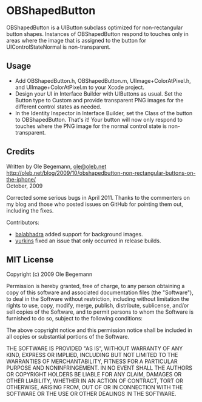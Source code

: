 OBShapedButton
==============

OBShapedButton is a UIButton subclass optimized for non-rectangular button shapes.
Instances of OBShapedButton respond to touches only in areas where the image that is
assigned to the button for UIControlStateNormal is non-transparent.

 
Usage
-----

* Add OBShapedButton.h, OBShapedButton.m, UIImage+ColorAtPixel.h, and UIImage+ColorAtPixel.m
  to your Xcode project.
* Design your UI in Interface Builder with UIButtons as usual. Set the Button type to Custom
  and provide transparent PNG images for the different control states as needed.
* In the Identity Inspector in Interface Builder, set the Class of the button to OBShapedButton.
  That's it! Your button will now only respond to touches where the PNG image for the normal
  control state is non-transparent.


Credits
-------
Written by Ole Begemann, ole@oleb.net  
http://oleb.net/blog/2009/10/obshapedbutton-non-rectangular-buttons-on-the-iphone/  
October, 2009

Corrected some serious bugs in April 2011. Thanks to the commenters on my blog and those who 
posted issues on GitHub for pointing them out, including the fixes.

Contributors:

* [balabhadra](https://github.com/balabhadra) added support for background images.
* [yurkins](https://github.com/yurkins) fixed an issue that only occurred in release builds.


MIT License
-----------
Copyright (c) 2009 Ole Begemann

Permission is hereby granted, free of charge, to any person obtaining a copy
of this software and associated documentation files (the "Software"), to deal
in the Software without restriction, including without limitation the rights
to use, copy, modify, merge, publish, distribute, sublicense, and/or sell
copies of the Software, and to permit persons to whom the Software is
furnished to do so, subject to the following conditions:

The above copyright notice and this permission notice shall be included in
all copies or substantial portions of the Software.

THE SOFTWARE IS PROVIDED "AS IS", WITHOUT WARRANTY OF ANY KIND, EXPRESS OR
IMPLIED, INCLUDING BUT NOT LIMITED TO THE WARRANTIES OF MERCHANTABILITY,
FITNESS FOR A PARTICULAR PURPOSE AND NONINFRINGEMENT. IN NO EVENT SHALL THE
AUTHORS OR COPYRIGHT HOLDERS BE LIABLE FOR ANY CLAIM, DAMAGES OR OTHER
LIABILITY, WHETHER IN AN ACTION OF CONTRACT, TORT OR OTHERWISE, ARISING FROM,
OUT OF OR IN CONNECTION WITH THE SOFTWARE OR THE USE OR OTHER DEALINGS IN
THE SOFTWARE.
